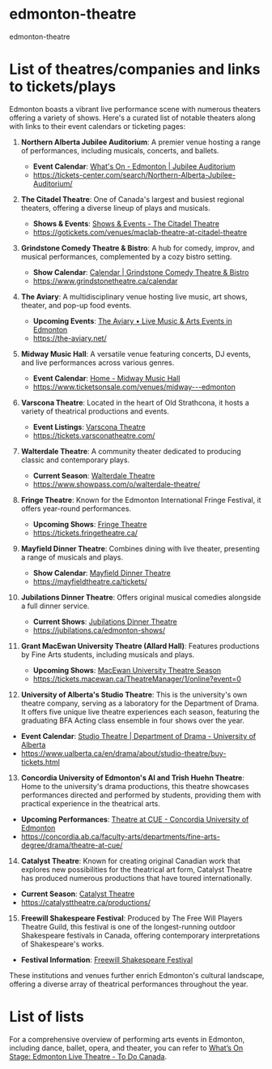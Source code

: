 # edmonton-theatre
edmonton-theatre

# List of theatres/companies and links to tickets/plays

Edmonton boasts a vibrant live performance scene with numerous theaters offering a variety of shows. Here's a curated list of notable theaters along with links to their event calendars or ticketing pages:

1. **Northern Alberta Jubilee Auditorium**: A premier venue hosting a range of performances, including musicals, concerts, and ballets.
   - **Event Calendar**: [What's On - Edmonton | Jubilee Auditorium](https://jubileeauditorium.com/edmonton/whats-on)
   - https://tickets-center.com/search/Northern-Alberta-Jubilee-Auditorium/

2. **The Citadel Theatre**: One of Canada's largest and busiest regional theaters, offering a diverse lineup of plays and musicals.
   - **Shows & Events**: [Shows & Events - The Citadel Theatre](https://citadeltheatre.com/shows-events/)
   - https://gotickets.com/venues/maclab-theatre-at-citadel-theatre

3. **Grindstone Comedy Theatre & Bistro**: A hub for comedy, improv, and musical performances, complemented by a cozy bistro setting.
   - **Show Calendar**: [Calendar | Grindstone Comedy Theatre & Bistro](https://www.grindstonetheatre.ca/calendar)
   - https://www.grindstonetheatre.ca/calendar

4. **The Aviary**: A multidisciplinary venue hosting live music, art shows, theater, and pop-up food events.
   - **Upcoming Events**: [The Aviary • Live Music & Arts Events in Edmonton](https://the-aviary.net/)
   - https://the-aviary.net/

5. **Midway Music Hall**: A versatile venue featuring concerts, DJ events, and live performances across various genres.
   - **Event Calendar**: [Home - Midway Music Hall](https://midwaymusichall.com/)
   - https://www.ticketsonsale.com/venues/midway---edmonton

6. **Varscona Theatre**: Located in the heart of Old Strathcona, it hosts a variety of theatrical productions and events.
   - **Event Listings**: [Varscona Theatre](https://www.varsconatheatre.com/)
   - https://tickets.varsconatheatre.com/

7. **Walterdale Theatre**: A community theater dedicated to producing classic and contemporary plays.
   - **Current Season**: [Walterdale Theatre](https://www.walterdaletheatre.com/)
   - https://www.showpass.com/o/walterdale-theatre/

8. **Fringe Theatre**: Known for the Edmonton International Fringe Festival, it offers year-round performances.
   - **Upcoming Shows**: [Fringe Theatre](https://www.fringetheatre.ca/)
   - https://tickets.fringetheatre.ca/

9. **Mayfield Dinner Theatre**: Combines dining with live theater, presenting a range of musicals and plays.
   - **Show Calendar**: [Mayfield Dinner Theatre](https://mayfieldtheatre.ca/)
   - https://mayfieldtheatre.ca/tickets/

10. **Jubilations Dinner Theatre**: Offers original musical comedies alongside a full dinner service.
    - **Current Shows**: [Jubilations Dinner Theatre](https://edmonton.jubilations.ca/)
    - https://jubilations.ca/edmonton-shows/

11. **Grant MacEwan University Theatre (Allard Hall)**: Features productions by Fine Arts students, including musicals and plays.
    - **Upcoming Shows**: [MacEwan University Theatre Season](https://www.macewan.ca/academics/academic-departments/theatre/theatre-season/)
    - https://tickets.macewan.ca/TheatreManager/1/online?event=0

12. **University of Alberta's Studio Theatre**: This is the university's own theatre company, serving as a laboratory for the Department of Drama. It offers five unique live theatre experiences each season, featuring the graduating BFA Acting class ensemble in four shows over the year.
   - **Event Calendar**: [Studio Theatre | Department of Drama - University of Alberta](https://www.ualberta.ca/en/drama/about/studio-theatre/index.html)
   - https://www.ualberta.ca/en/drama/about/studio-theatre/buy-tickets.html

13. **Concordia University of Edmonton's Al and Trish Huehn Theatre**: Home to the university's drama productions, this theatre showcases performances directed and performed by students, providing them with practical experience in the theatrical arts.
   - **Upcoming Performances**: [Theatre at CUE - Concordia University of Edmonton](https://concordia.ab.ca/faculty-arts/departments/fine-arts-degree/drama/theatre-at-cue/)
   - https://concordia.ab.ca/faculty-arts/departments/fine-arts-degree/drama/theatre-at-cue/

14. **Catalyst Theatre**: Known for creating original Canadian work that explores new possibilities for the theatrical art form, Catalyst Theatre has produced numerous productions that have toured internationally.
   - **Current Season**: [Catalyst Theatre](http://www.catalysttheatre.ca/)
   - https://catalysttheatre.ca/productions/

15. **Freewill Shakespeare Festival**: Produced by The Free Will Players Theatre Guild, this festival is one of the longest-running outdoor Shakespeare festivals in Canada, offering contemporary interpretations of Shakespeare's works.
   - **Festival Information**: [Freewill Shakespeare Festival](https://www.freewillshakespeare.com/)

These institutions and venues further enrich Edmonton's cultural landscape, offering a diverse array of theatrical performances throughout the year. 


# List of lists

For a comprehensive overview of performing arts events in Edmonton, including dance, ballet, opera, and theater, you can refer to [What’s On Stage: Edmonton Live Theatre - To Do Canada](https://www.todocanada.ca/Performing-Arts-and-Theatre-in-Edmonton/).

 


